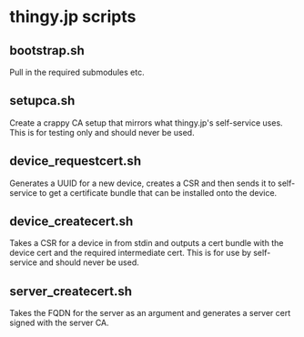 # thingy.jp scripts

## bootstrap.sh

Pull in the required submodules etc.

## setupca.sh

Create a crappy CA setup that mirrors what thingy.jp's
self-service uses. This is for testing only and should
never be used.

## device_requestcert.sh

Generates a UUID for a new device, creates a CSR and then
sends it to self-service to get a certificate bundle that
can be installed onto the device.

## device_createcert.sh

Takes a CSR for a device in from stdin and outputs a cert
bundle with the device cert and the required intermediate
cert. This is for use by self-service and should never
be used.

## server_createcert.sh

Takes the FQDN for the server as an argument and generates
a server cert signed with the server CA.

